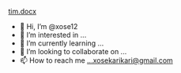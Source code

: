 [tim.docx](https://github.com/xose12/xose12/files/7071417/tim.docx)
- 👋 Hi, I’m @xose12
- 👀 I’m interested in ...
- 🌱 I’m currently learning ...
- 💞️ I’m looking to collaborate on ...
- 📫 How to reach me ...xosekarikari@gmail.com

<!---
xose12/xose12 is a ✨ special ✨ repository because its `README.md` (this file) appears on your GitHub profile.
You can click the Preview link to take a look at your changes.
--->
